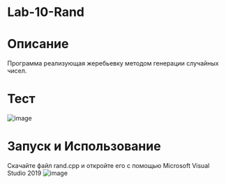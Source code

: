 # Lab-10-Rand
# Описание
Программа реализующая жеребьевку методом генерации случайных чисел.
# Тест
![image](https://user-images.githubusercontent.com/40490397/147495651-b8399dcf-9d2c-45ef-a467-4c4d054f076c.png)
# Запуск и Использование
Скачайте файл rand.cpp и откройте его с помощью Microsoft Visual Studio 2019
![image](https://user-images.githubusercontent.com/40490397/147495666-0c23c88e-04d0-4bbb-922f-d3f594ef25af.png)
